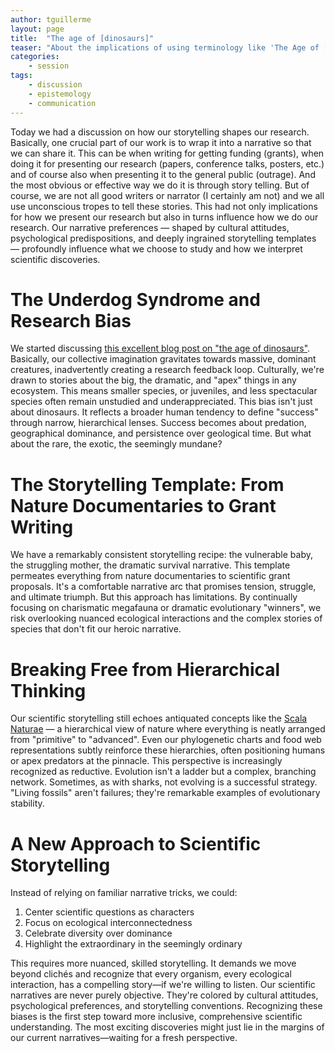 ```yaml
---
author: tguillerme
layout: page
title:  "The age of [dinosaurs]"
teaser: "About the implications of using terminology like 'The Age of [dinosaurs]' on our perception of evolutionary history."
categories:
    - session
tags:
    - discussion
    - epistemology
    - communication
---
```


Today we had a discussion on how our storytelling shapes our research.
Basically, one crucial part of our work is to wrap it into a narrative so that we can share it.
This can be when writing for getting funding (grants), when doing it for presenting our research (papers, conference talks, posters, etc.) and of course also when presenting it to the general public (outrage).
And the most obvious or effective way we do it is through story telling.
But of course, we are not all good writers or narrator (I certainly am not) and we all use unconscious tropes to tell these stories.
This had not only implications for how we present our research but also in turns influence how we do our research.
Our narrative preferences — shaped by cultural attitudes, psychological predispositions, and deeply ingrained storytelling templates — profoundly influence what we choose to study and how we interpret scientific discoveries.

# The Underdog Syndrome and Research Bias
We started discussing [this excellent blog post on "the age of dinosaurs"](https://www.extinctblog.org/extinct/2024/1/4/dinosaur-time). 
Basically, our collective imagination gravitates towards massive, dominant creatures, inadvertently creating a research feedback loop.
Culturally, we're drawn to stories about the big, the dramatic, and "apex" things in any ecosystem.
This means smaller species, or juveniles, and less spectacular species often remain unstudied and underappreciated.
This bias isn't just about dinosaurs.
It reflects a broader human tendency to define "success" through narrow, hierarchical lenses.
Success becomes about predation, geographical dominance, and persistence over geological time.
But what about the rare, the exotic, the seemingly mundane?

# The Storytelling Template: From Nature Documentaries to Grant Writing

We have a remarkably consistent storytelling recipe: the vulnerable baby, the struggling mother, the dramatic survival narrative.
This template permeates everything from nature documentaries to scientific grant proposals.
It's a comfortable narrative arc that promises tension, struggle, and ultimate triumph.
But this approach has limitations.
By continually focusing on charismatic megafauna or dramatic evolutionary "winners", we risk overlooking nuanced ecological interactions and the complex stories of species that don't fit our heroic narrative.

# Breaking Free from Hierarchical Thinking

Our scientific storytelling still echoes antiquated concepts like the [Scala Naturae](https://fr.wikipedia.org/wiki/Scala_natur%C3%A6) — a hierarchical view of nature where everything is neatly arranged from "primitive" to "advanced".
Even our phylogenetic charts and food web representations subtly reinforce these hierarchies, often positioning humans or apex predators at the pinnacle.
This perspective is increasingly recognized as reductive.
Evolution isn't a ladder but a complex, branching network.
Sometimes, as with sharks, not evolving is a successful strategy.
"Living fossils" aren't failures; they're remarkable examples of evolutionary stability.

# A New Approach to Scientific Storytelling

Instead of relying on familiar narrative tricks, we could:

1. Center scientific questions as characters
2. Focus on ecological interconnectedness
3. Celebrate diversity over dominance
4. Highlight the extraordinary in the seemingly ordinary

This requires more nuanced, skilled storytelling.
It demands we move beyond clichés and recognize that every organism, every ecological interaction, has a compelling story—if we're willing to listen.
Our scientific narratives are never purely objective.
They're colored by cultural attitudes, psychological preferences, and storytelling conventions. Recognizing these biases is the first step toward more inclusive, comprehensive scientific understanding.
The most exciting discoveries might just lie in the margins of our current narratives—waiting for a fresh perspective.